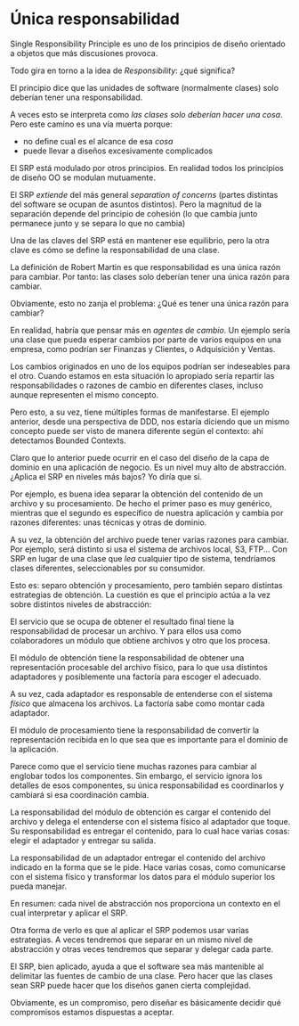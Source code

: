 # Única responsabilidad

Single Responsibility Principle es uno de los principios de diseño orientado a objetos que más discusiones provoca.

Todo gira en torno a la idea de _Responsibility_: ¿qué significa?

El principio dice que las unidades de software (normalmente clases) solo deberían tener una responsabilidad.

A veces esto se interpreta como _las clases solo deberían hacer una cosa_. Pero este camino es una vía muerta porque:

* no define cual es el alcance de esa _cosa_
* puede llevar a diseños excesivamente complicados

El SRP está modulado por otros principios. En realidad todos los principios de diseño OO se modulan mutuamente.

El SRP _extiende_ del más general _separation of concerns_ (partes distintas del software se ocupan de asuntos distintos). Pero la magnitud de la separación depende del principio de cohesión (lo que cambia junto permanece junto y se separa lo que no cambia)

Una de las claves del SRP está en mantener ese equilibrio, pero la otra clave es cómo se define la responsabilidad de una clase.

La definición de Robert Martin es que responsabilidad es una única razón para cambiar. Por tanto: las clases solo deberían tener una única razón para cambiar.

Obviamente, esto no zanja el problema: ¿Qué es tener una única razón para cambiar?

En realidad, habría que pensar más en _agentes de cambio_. Un ejemplo sería una clase que pueda esperar cambios por parte de varios equipos en una empresa, como podrían ser Finanzas y Clientes, o Adquisición y Ventas.

Los cambios originados en uno de los equipos podrían ser indeseables para el otro. Cuando estamos en esta situación lo apropiado sería repartir las responsabilidades o razones de cambio en diferentes clases, incluso aunque representen el mismo concepto.

Pero esto, a su vez, tiene múltiples formas de manifestarse. El ejemplo anterior, desde una perspectiva de DDD, nos estaría diciendo que un mismo concepto puede ser visto de manera diferente según el contexto: ahí detectamos Bounded Contexts.

Claro que lo anterior puede ocurrir en el caso del diseño de la capa de dominio en una aplicación de negocio. Es un nivel muy alto de abstracción. ¿Aplica el SRP en niveles más bajos? Yo diría que sí.

Por ejemplo, es buena idea separar la obtención del contenido de un archivo y su procesamiento. De hecho el primer paso es muy genérico, mientras que el segundo es específico de nuestra aplicación y cambia por razones diferentes: unas técnicas y otras de dominio.

A su vez, la obtención del archivo puede tener varias razones para cambiar. Por ejemplo, será distinto si usa el sistema de archivos local, S3, FTP... Con SRP en lugar de una clase que _lea_ cualquier tipo de sistema, tendríamos clases diferentes, seleccionables por su consumidor.

Esto es: separo obtención y procesamiento, pero también separo distintas estrategias de obtención. La cuestión es que el principio actúa a la vez sobre distintos niveles de abstracción:

El servicio que se ocupa de obtener el resultado final tiene la responsabilidad de procesar un archivo. Y para ellos usa como colaboradores un módulo que obtiene archivos y otro que los procesa.

El módulo de obtención tiene la responsabilidad de obtener una representación procesable del archivo físico, para lo que usa distintos adaptadores y posiblemente una factoría para escoger el adecuado.

A su vez, cada adaptador es responsable de entenderse con el sistema _físico_ que almacena los archivos. La factoría sabe como montar cada adaptador.

El módulo de procesamiento tiene la responsabilidad de convertir la representación recibida en lo que sea que es importante para el dominio de la aplicación.

Parece como que el servicio tiene muchas razones para cambiar al englobar todos los componentes. Sin embargo, el servicio ignora los detalles de esos componentes, su única responsabilidad es coordinarlos y cambiará si esa coordinación cambia.

La responsabilidad del módulo de obtención es cargar el contenido del archivo y delega el entenderse con el sistema físico al adaptador que toque. Su responsabilidad es entregar el contenido, para lo cual hace varias cosas: elegir el adaptador y entregar su salida.

La responsabilidad de un adaptador entregar el contenido del archivo indicado en la forma que se le pide. Hace varias cosas, como comunicarse con el sistema físico y transformar los datos para el módulo superior los pueda manejar.

En resumen: cada nivel de abstracción nos proporciona un contexto en el cual interpretar y aplicar el SRP.

Otra forma de verlo es que al aplicar el SRP podemos usar varias estrategias. A veces tendremos que separar en un mismo nivel de abstracción y otras veces tendremos que separar y delegar cada parte.

El SRP, bien aplicado, ayuda a que el software sea más mantenible al delimitar las fuentes de cambio de una clase. Pero hacer que las clases sean SRP puede hacer que los diseños ganen cierta complejidad.

Obviamente, es un compromiso, pero diseñar es básicamente decidir qué compromisos estamos dispuestas a aceptar.
